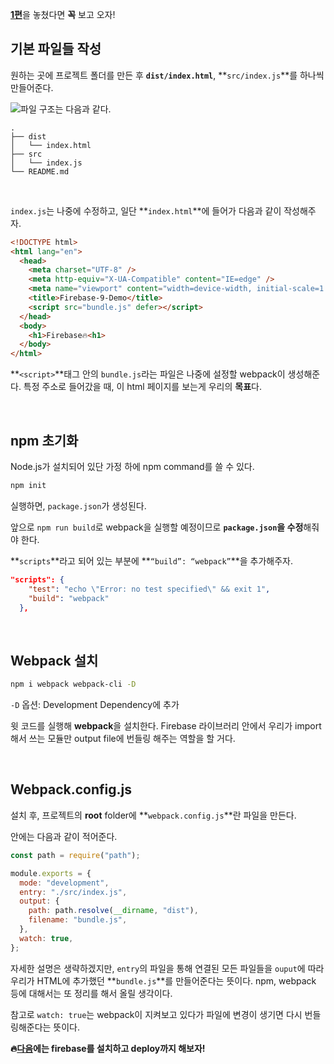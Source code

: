 
[**1편**](https://velog.io/@djk01281/Firebase%EB%A1%9C-%EB%B0%B1%EC%97%94%EB%93%9C-%EB%A7%8C%EB%93%A4%EA%B8%B0-1-%ED%94%84%EB%A1%9C%EC%A0%9D%ED%8A%B8-%EC%8B%9C%EC%9E%91%ED%95%98%EA%B8%B0)을 놓쳤다면 **꼭** 보고 오자!

## 기본 파일들 작성

원하는 곳에 프로젝트 폴더를 만든 후 **`dist/index.html`**, **`src/index.js`**를 하나씩 만들어준다. 

![](https://velog.velcdn.com/images/djk01281/post/268636aa-88c1-4e64-83e5-9c455cc9f87d/image.png)파일 구조는 다음과 같다.
```
.
├── dist          
│   └── index.html       
├── src
│   └── index.js          
└── README.md
```

<br>

`index.js`는 나중에 수정하고, 일단 **`index.html`**에 들어가 다음과 같이 작성해주자.

```html
<!DOCTYPE html>
<html lang="en">
  <head>
    <meta charset="UTF-8" />
    <meta http-equiv="X-UA-Compatible" content="IE=edge" />
    <meta name="viewport" content="width=device-width, initial-scale=1.0" />
    <title>Firebase-9-Demo</title>
    <script src="bundle.js" defer></script>
  </head>
  <body>
    <h1>Firebase🔥<h1>
  </body>
</html>
```

**`<script>`**태그 안의 `bundle.js`라는 파일은 나중에 설정할 webpack이 생성해준다.
특정 주소로 들어갔을 때, 이 html 페이지를 보는게 우리의 **목표**다.

<br>

## npm 초기화
Node.js가 설치되어 있단 가정 하에 npm command를 쓸 수 있다. 
<br>
```bash
npm init
```

실행하면, `package.json`가 생성된다.

앞으로 `npm run build`로 webpack을 실행할 예정이므로 **`package.json`을 수정**해줘야 한다.

**`scripts`**라고 되어 있는 부분에 **`“build”: “webpack”`**을 추가해주자.

```json
"scripts": {
    "test": "echo \"Error: no test specified\" && exit 1",
    "build": "webpack"
  },
```

<br>

## Webpack 설치

```bash
npm i webpack webpack-cli -D
```

`-D` 옵션: Development Dependency에 추가

윗 코드를 실행해 **webpack**을 설치한다. Firebase 라이브러리 안에서 우리가 import해서 쓰는 모듈만 output file에 번들링 해주는 역할을 할 거다. 

<br>

## Webpack.config.js

설치 후, 프로젝트의 **root** folder에 **`webpack.config.js`**란 파일을 만든다. 

안에는 다음과 같이 적어준다.

```jsx
const path = require("path");

module.exports = {
  mode: "development",
  entry: "./src/index.js",
  output: {
    path: path.resolve(__dirname, "dist"),
    filename: "bundle.js",
  },
  watch: true,
};
```

자세한 설명은 생략하겠지만, `entry`의 파일을 통해 연결된 모든 파일들을 `ouput`에 따라 우리가 HTML에 추가했던 **`bundle.js`**를 만들어준다는 뜻이다. npm, webpack 등에 대해서는 또 정리를 해서 올릴 생각이다.

참고로 `watch: true`는 webpack이 지켜보고 있다가 파일에 변경이 생기면 다시 번들링해준다는 뜻이다.

**🔥[다음](https://velog.io/@djk01281/Firebase로-백엔드-만들기-3Firebase-설치와-Deploy)에는 firebase를 설치하고 deploy까지 해보자!**
